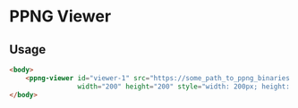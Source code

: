 # PPNG Viewer

## Usage
```html
<body>
    <ppng-viewer id="viewer-1" src="https://some_path_to_ppng_binaries.ppng" 
                 width="200" height="200" style="width: 200px; height: 200px;">
</body>
```